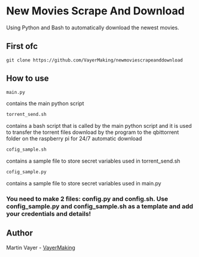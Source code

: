 # New Movies Scrape And Download



Using Python and Bash to automatically download the newest movies.



## First ofc

    git clone https://github.com/VayerMaking/newmoviescrapeanddownload


## How to use

```sh
main.py
```
contains the main python script

```sh
torrent_send.sh
```
contains a bash script that is called by the main python script and it is used to transfer the torrent files download by the program to the qbittorrent folder on the raspberry pi for 24/7 automatic download

```sh
cofig_sample.sh
```

contains a sample file to store secret variables used in torrent_send.sh

```sh
cofig_sample.py
```

contains a sample file to store secret variables used in main.py

### You need to make 2 files: config.py and config.sh. Use config_sample.py and config_sample.sh as a template and add your credentials and details!

## Author

Martin Vayer - [VayerMaking](https://github.com/VayerMaking)
